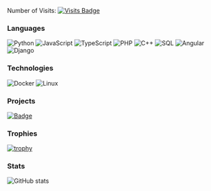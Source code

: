 Number of Visits: [![Visits Badge](https://badges.pufler.dev/visits/MaverickGDN03/MaverickGDN03)](https://badges.pufler.dev)
### Languages

![Python](https://img.shields.io/badge/-Python-000?&logo=Python)
![JavaScript](https://img.shields.io/badge/-JavaScript-000?&logo=JavaScript)
![TypeScript](https://img.shields.io/badge/-TypeScript-000?&logo=TypeScript)
![PHP](https://img.shields.io/badge/-PHP-000?&logo=PHP)
![C++](https://img.shields.io/badge/-C++-000?&logo=c%2b%2b&logoColor=00599C)
![SQL](https://img.shields.io/badge/-SQL-000?&logo=MySQL)
![Angular](https://img.shields.io/badge/-Angular-000?&logo=Angular)
![Django](https://img.shields.io/badge/-Django-000?&logo=Django)


### Technologies

![Docker](https://img.shields.io/badge/-Docker-000?&logo=Docker)
![Linux](https://img.shields.io/badge/-Linux-000?&logo=Linux)


### Projects

[![Badge](https://img.shields.io/badge/-🧬%20e--Mall-000)](https://github.com/COS301-SE-2023/e-Mall)

 
 ### Trophies
 [![trophy](https://github-profile-trophy.vercel.app/?username=MaverickGDN03&theme=onedark)](https://github.com/ryo-ma/github-profile-trophy)


### Stats
![GitHub stats](https://github-readme-stats.vercel.app/api?username=MaverickGDN03&count_private=true&show_icons=true&theme=dark)
